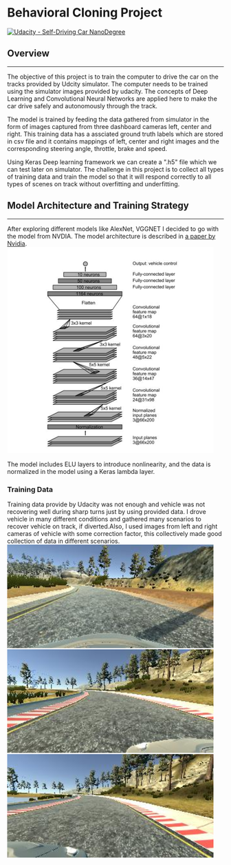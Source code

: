 # Behavioral Cloning Project

[![Udacity - Self-Driving Car NanoDegree](https://s3.amazonaws.com/udacity-sdc/github/shield-carnd.svg)](http://www.udacity.com/drive)

## Overview
---
The objective of this project is to train the computer to drive the car on the tracks provided by Udcity simulator. The computer needs to be trained using the simulator images provided by udacity. The concepts of Deep Learning and Convolutional Neural Networks are applied here to make the car drive safely and autonomously through the track. 

The model is trained by feeding the data gathered from simulator in the form of images captured from three dashboard cameras left, center and right. This training data has a assciated ground truth labels which are stored in csv file and it contains mappings of left, center and right images and the corresponding steering angle, throttle, brake and speed. 

Using Keras Deep learning framework we can create a ".h5" file which we can test later on simulator. The challenge in this project is to collect all types of training data and train the model so that it will respond correctly to all types of scenes on track without overfitting and underfitting. 

## Model Architecture and Training Strategy
---
After exploring different models like AlexNet, VGGNET I decided to go with the model from NVDIA. The model architecture is described in [a paper by Nvidia](http://images.nvidia.com/content/tegra/automotive/images/2016/solutions/pdf/end-to-end-dl-using-px.pdf).  
<img src="examples/NVIDIA.jpg" width="480" alt="NVDIA Model" />

The model includes ELU layers to introduce nonlinearity, and the data is normalized in the model using a Keras lambda layer.

### Training Data
Training data provide by Udacity was not enough and vehicle was not recovering well during sharp turns just by using provided data. I drove vehicle in many different conditions and gathered many scenarios to recover vehicle on track, if diverted.Also, I used images from left and right cameras of vehicle with some correction factor, this collectively made good collection of data in different scenarios.
<img src="examples/center.jpg" width="480" alt="center" />
<img src="examples/left.jpg" width="480" alt="center" />
<img src="examples/right.jpg" width="480" alt="center" />
